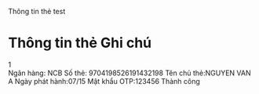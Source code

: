 Thông tin thẻ test
#	Thông tin thẻ	Ghi chú
1	
Ngân hàng: NCB
Số thẻ: 9704198526191432198
Tên chủ thẻ:NGUYEN VAN A
Ngày phát hành:07/15
Mật khẩu OTP:123456
Thành công
